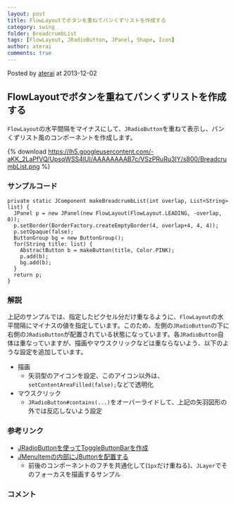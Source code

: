 ```yaml
---
layout: post
title: FlowLayoutでボタンを重ねてパンくずリストを作成する
category: swing
folder: BreadcrumbList
tags: [FlowLayout, JRadioButton, JPanel, Shape, Icon]
author: aterai
comments: true
---
```


Posted by [aterai](http://terai.xrea.jp/aterai.html) at 2013-12-02

## FlowLayoutでボタンを重ねてパンくずリストを作成する
`FlowLayout`の水平間隔をマイナスにして、`JRadioButton`を重ねて表示し、パンくずリスト風のコンポーネントを作成します。


{% download https://lh5.googleusercontent.com/-aKK_2LaPfVQ/UpsqWSS4lUI/AAAAAAAAB7c/VSzPRuRu3IY/s800/BreadcrumbList.png %}

### サンプルコード
<pre class="prettyprint"><code>private static JComponent makeBreadcrumbList(int overlap, List&lt;String&gt; list) {
  JPanel p = new JPanel(new FlowLayout(FlowLayout.LEADING, -overlap, 0));
  p.setBorder(BorderFactory.createEmptyBorder(4, overlap+4, 4, 4));
  p.setOpaque(false);
  ButtonGroup bg = new ButtonGroup();
  for(String title: list) {
    AbstractButton b = makeButton(title, Color.PINK);
    p.add(b);
    bg.add(b);
  }
  return p;
}
</code></pre>

### 解説
上記のサンプルでは、指定したピクセル分だけ重なるように、`FlowLayout`の水平間隔にマイナスの値を指定しています。このため、左側の`JRadioButton`の下に右側の`JRadioButton`が配置されている状態になっています。各`JRadioButton`自体は重なっていますが、描画やマウスクリックなどは重ならないよう、以下のような設定を追加しています。

- 描画
    - 矢羽型のアイコンを設定、このアイコン以外は、`setContentAreaFilled(false);`などで透明化
- マウスクリック
    - `JRadioButton#contains(...)`をオーバーライドして、上記の矢羽図形の外では反応しないよう設定

<!-- dummy comment line for breaking list -->

### 参考リンク
- [JRadioButtonを使ってToggleButtonBarを作成](http://terai.xrea.jp/Swing/ToggleButtonBar.html)
- [JMenuItemの内部にJButtonを配置する](http://terai.xrea.jp/Swing/ButtonsInMenuItem.html)
    - 前後のコンポーネントのフチを共通化して(`1px`だけ重ねる)、`JLayer`でそのフォーカスを描画するサンプル

<!-- dummy comment line for breaking list -->

### コメント
